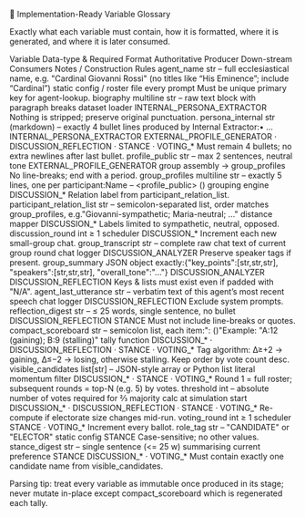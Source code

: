 📑 Implementation-Ready Variable Glossary

Exactly what each variable must contain, how it is formatted, where it is generated, and where it is later consumed.

Variable	Data-type & Required Format	Authoritative Producer	Down-stream Consumers	Notes / Construction Rules
agent_name	str – full ecclesiastical name, e.g. "Cardinal Giovanni Rossi" (no titles like “His Eminence”; include “Cardinal”)	static config / roster file	every prompt	Must be unique primary key for agent-lookup.
biography	multiline str – raw text block with paragraph breaks	dataset loader	INTERNAL_PERSONA_EXTRACTOR	Nothing is stripped; preserve original punctuation.
persona_internal	str (markdown) – exactly 4 bullet lines produced by Internal Extractor:• ...	INTERNAL_PERSONA_EXTRACTOR	EXTERNAL_PROFILE_GENERATOR · DISCUSSION_REFLECTION · STANCE · VOTING_*	Must remain 4 bullets; no extra newlines after last bullet.
profile_public	str – max 2 sentences, neutral tone	EXTERNAL_PROFILE_GENERATOR	group assembly → group_profiles	No line-breaks; end with a period.
group_profiles	multiline str – exactly 5 lines, one per participant:Name – <profile_public> (<relation>)	grouping engine	DISCUSSION_*	Relation label from participant_relation_list.
participant_relation_list	str – semicolon-separated list, order matches group_profiles, e.g."Giovanni-sympathetic; Maria-neutral; ..." 	distance mapper	DISCUSSION_*	Labels limited to sympathetic, neutral, opposed.
discussion_round	int ≥ 1	scheduler	DISCUSSION_*	Increment each new small-group chat.
group_transcript	str – complete raw chat text of current group round	chat logger	DISCUSSION_ANALYZER	Preserve speaker tags if present.
group_summary	JSON object exactly:{"key_points":[str,str,str], "speakers":[str,str,str], "overall_tone":"..."}	DISCUSSION_ANALYZER	DISCUSSION_REFLECTION	Keys & lists must exist even if padded with "N/A".
agent_last_utterance	str – verbatim text of this agent’s most recent speech	chat logger	DISCUSSION_REFLECTION	Exclude system prompts.
reflection_digest	str – ≤ 25 words, single sentence, no bullet	DISCUSSION_REFLECTION	STANCE	Must not include line-breaks or quotes.
compact_scoreboard	str – semicolon list, each item:"<Name>:<votes> (<tag>)"Example: "A:12 (gaining); B:9 (stalling)"	tally function	DISCUSSION_* · DISCUSSION_REFLECTION · STANCE · VOTING_*	Tag algorithm: Δ≥+2 → gaining, Δ≤−2 → losing, otherwise stalling. Keep order by vote count desc.
visible_candidates	list[str] – JSON-style array or Python list literal	momentum filter	DISCUSSION_* · STANCE · VOTING_*	Round 1 = full roster; subsequent rounds = top-N (e.g. 5) by votes.
threshold	int – absolute number of votes required for ⅔ majority	calc at simulation start	DISCUSSION_* · DISCUSSION_REFLECTION · STANCE · VOTING_*	Re-compute if electorate size changes mid-run.
voting_round	int ≥ 1	scheduler	STANCE · VOTING_*	Increment every ballot.
role_tag	str – "CANDIDATE" or "ELECTOR"	static config	STANCE	Case-sensitive; no other values.
stance_digest	str – single sentence (<= 25 w) summarising current preference	STANCE	DISCUSSION_* · VOTING_*	Must contain exactly one candidate name from visible_candidates.

Parsing tip: treat every variable as immutable once produced in its stage; never mutate in-place except compact_scoreboard which is regenerated each tally.